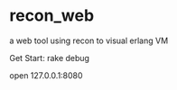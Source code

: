 # recon_web
a web tool using recon to visual erlang VM 

Get Start:
rake debug

open 127.0.0.1:8080 


